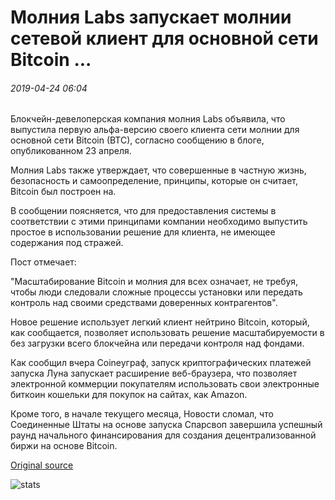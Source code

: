 # Молния Labs запускает молнии сетевой клиент для основной сети Bitcoin ...

###### 2019-04-24 06:04

Блокчейн-девелоперская компания молния Labs объявила, что выпустила первую альфа-версию своего клиента сети молнии для основной сети Bitcoin (BTC), согласно сообщению в блоге, опубликованном 23 апреля.

Молния Labs также утверждает, что совершенные в частную жизнь, безопасность и самоопределение, принципы, которые он считает, Bitcoin был построен на.

В сообщении поясняется, что для предоставления системы в соответствии с этими принципами компании необходимо выпустить простое в использовании решение для клиента, не имеющее содержания под стражей.

Пост отмечает:

"Масштабирование Bitcoin и молния для всех означает, не требуя, чтобы люди следовали сложные процессы установки или передать контроль над своими средствами доверенных контрагентов".

Новое решение использует легкий клиент нейтрино Bitcoin, который, как сообщается, позволяет использовать решение масштабируемости в без загрузки всего блокчейна или передачи контроля над фондами.

Как сообщил вчера Coineyграф, запуск криптографических платежей запуска Луна запускает расширение веб-браузера, что позволяет электронной коммерции покупателям использовать свои электронные биткоин кошельки для покупок на сайтах, как Amazon.

Кроме того, в начале текущего месяца, Новости сломал, что Соединенные Штаты на основе запуска Спарсвоп завершила успешный раунд начального финансирования для создания децентрализованной биржи на основе Bitcoin.

[Original source](https://cointelegraph.com/news/lightning-labs-launches-lightning-network-client-for-main-bitcoin-network)

![stats](https://c.statcounter.com/11760860/0/a89fa40b/1/ "stats")